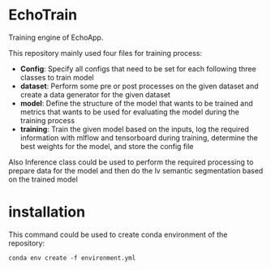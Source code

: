 # EchoTrain

Training engine of EchoApp.

This repository mainly used four files for training process:
* **Config**: Specify all configs that need to be set for each following three classes to train model
* **dataset**: Perform some pre or post processes on the given dataset and create a data generator for the given dataset
* **model**: Define the structure of the model that wants to be trained and metrics that wants to be used for evaluating the model during the training process
* **training**: Train the given model based on the inputs, log the required information with mlflow and tensorboard during training, determine the best weights for the model, and store the config file

Also Inference class could be used to perform the required processing to prepare data for the model and then do the lv semantic segmentation based on the trained model

# installation

This command could be used to create conda environment of the repository:

`conda env create -f environment.yml`